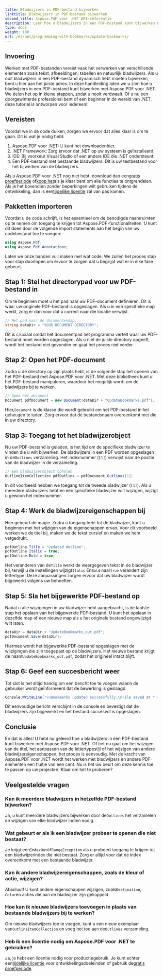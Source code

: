 ```yaml
---
title: Bladwijzers in PDF-bestand bijwerken
linktitle: Bladwijzers in PDF-bestand bijwerken
second_title: Aspose.PDF voor .NET API-referentie
description: Leer hoe u bladwijzers in een PDF-bestand kunt bijwerken met Aspose.PDF voor .NET met deze gids. Perfect voor ontwikkelaars die PDF-bladwijzers effectief willen wijzigen.
type: docs
weight: 100
url: /nl/net/programming-with-bookmarks/update-bookmarks/
---
```

## Invoering

Werken met PDF-bestanden vereist vaak het verwerken van verschillende elementen zoals tekst, afbeeldingen, tabellen en natuurlijk bladwijzers. Als u ooit bladwijzers in een PDF-bestand dynamisch hebt moeten bijwerken, bent u hier aan het juiste adres. In deze handleiding laten we u zien hoe u bladwijzers in een PDF-bestand kunt bijwerken met Aspose.PDF voor .NET. We delen het op in kleine stappen, zodat u nooit verdwaalt. Of u nu een doorgewinterde professional bent of een beginner in de wereld van .NET, deze tutorial is ontworpen voor iedereen!

## Vereisten

Voordat we in de code duiken, zorgen we ervoor dat alles klaar is om te gaan. Dit is wat je nodig hebt:

1.  Aspose.PDF voor .NET: U kunt het downloaden[hier](https://releases.aspose.com/pdf/net/).
2. .NET Framework: Zorg ervoor dat .NET op uw systeem is geïnstalleerd.
3. IDE: Bij voorkeur Visual Studio of een andere IDE die .NET ondersteunt.
4. Een PDF-bestand met bestaande bladwijzers: Dit is uw testbestand voor het bijwerken van de bladwijzers.

 Als u Aspose.PDF voor .NET nog niet hebt, download dan een[gratis proefperiode](https://releases.aspose.com/) of[koop het](https://purchase.aspose.com/buy)als je klaar bent om alle functies te ontgrendelen. Als je het bovendien zonder beperkingen wilt gebruiken tijdens de ontwikkeling, dan is een[tijdelijke licentie](https://purchase.aspose.com/temporary-license/) zal van pas komen.

## Pakketten importeren

Voordat u de code schrijft, is het essentieel om de benodigde naamruimten op te nemen om toegang te krijgen tot Aspose.PDF-functionaliteiten. U kunt dit doen door de volgende import statements aan het begin van uw codebestand toe te voegen:

```csharp
using Aspose.Pdf;
using Aspose.Pdf.Annotations;
```

Laten we onze handen vuil maken met wat code. We zullen het proces stap voor stap doorlopen om ervoor te zorgen dat u begrijpt wat er in elke fase gebeurt.

## Stap 1: Stel het directorypad voor uw PDF-bestand in

Om te beginnen moet u het pad naar uw PDF-document definiëren. Dit is waar uw originele PDF-bestand is opgeslagen. Als u in een specifieke map werkt, zorg er dan voor dat u correct naar die locatie verwijst.

```csharp
// Het pad naar de documentenmap.
string dataDir = "YOUR DOCUMENT DIRECTORY";
```

Dit is cruciaal omdat het documentpad het programma vertelt waar uw PDF-bestand moet worden opgeslagen. Als u niet de juiste directory opgeeft, wordt het bestand niet gevonden en gaat het proces niet verder.

## Stap 2: Open het PDF-document

Zodra u de directory op zijn plaats hebt, is de volgende stap het openen van het PDF-bestand met Aspose.PDF voor .NET. Met deze bibliotheek kunt u het PDF-bestand manipuleren, waardoor het mogelijk wordt om de bladwijzers bij te werken.

```csharp
// Open het document
Document pdfDocument = new Document(dataDir + "UpdateBookmarks.pdf");
```

 Hier,`Document` is de klasse die wordt gebruikt om het PDF-bestand in het geheugen te laden. Zorg ervoor dat de bestandsnaam overeenkomt met die in uw directory. 

## Stap 3: Toegang tot het bladwijzerobject

 Nu uw PDF-bestand is geladen, is het tijd om de specifieke bladwijzer te vinden die u wilt bijwerken. De bladwijzers in een PDF worden opgeslagen in de`Outlines` verzameling. Het indexnummer (`[1]`) verwijst naar de positie van de bladwijzer in de verzameling.

```csharp
// Een bladwijzerobject ophalen
OutlineItemCollection pdfOutline = pdfDocument.Outlines[1];
```

In dit voorbeeld hebben we toegang tot de tweede bladwijzer (`[1]`). Als u meerdere bladwijzers hebt en een specifieke bladwijzer wilt wijzigen, wijzigt u gewoon het indexnummer.

## Stap 4: Werk de bladwijzereigenschappen bij

Hier gebeurt de magie. Zodra u toegang hebt tot de bladwijzer, kunt u beginnen met het wijzigen van de eigenschappen ervan. Voor dit voorbeeld werken we de titel bij, maken we de tekst cursief en maken we hem vetgedrukt.

```csharp
pdfOutline.Title = "Updated Outline";
pdfOutline.Italic = true;
pdfOutline.Bold = true;
```

 Het veranderen van de`Title` werkt de weergegeven tekst in de bladwijzer bij, terwijl u de instellingen wijzigt`Italic` En`Bold` naar`true` verandert zijn lettertype. Deze aanpassingen zorgen ervoor dat uw bladwijzer wordt bijgewerkt volgens uw behoeften.

## Stap 5: Sla het bijgewerkte PDF-bestand op

Nadat u alle wijzigingen in uw bladwijzer hebt aangebracht, is de laatste stap het opslaan van het bijgewerkte PDF-bestand. U kunt het opslaan in dezelfde map of een nieuwe map als u het originele bestand ongewijzigd wilt laten.

```csharp
dataDir = dataDir + "UpdateBookmarks_out.pdf";
pdfDocument.Save(dataDir);
```

 Hiermee wordt het bijgewerkte PDF-bestand opgeslagen met de wijzigingen die zijn toegepast op de bladwijzers. Het nieuwe bestand krijgt de naam`UpdateBookmarks_out.pdf`, zodat het origineel intact blijft.

## Stap 6: Geef een succesbericht weer

Tot slot is het altijd handig om een bericht toe te voegen waarin de gebruiker wordt geïnformeerd dat de bewerking is geslaagd.

```csharp
Console.WriteLine("\nBookmarks updated successfully.\nFile saved at " + dataDir);
```

Dit eenvoudige bericht verschijnt in de console en bevestigt dat de bladwijzers zijn bijgewerkt en het bestand succesvol is opgeslagen.

## Conclusie

En dat is alles! U hebt nu geleerd hoe u bladwijzers in een PDF-bestand kunt bijwerken met Aspose.PDF voor .NET. Of het nu gaat om het wijzigen van de titel, het aanpassen van de lettertypestijl of het wijzigen van andere bladwijzereigenschappen, het proces is eenvoudig. Met de kracht van Aspose.PDF voor .NET wordt het werken met bladwijzers en andere PDF-elementen een fluitje van een cent. Nu is het uw beurt om deze kennis toe te passen op uw projecten. Klaar om het te proberen?

## Veelgestelde vragen

### Kan ik meerdere bladwijzers in hetzelfde PDF-bestand bijwerken?  
 Ja, u kunt meerdere bladwijzers bijwerken door de`Outlines` het verzamelen en wijzigen van elke bladwijzer indien nodig.

### Wat gebeurt er als ik een bladwijzer probeer te openen die niet bestaat?  
 Je krijgt een`IndexOutOfRangeException` als u probeert toegang te krijgen tot een bladwijzerindex die niet bestaat. Zorg er altijd voor dat de index overeenkomt met een bestaande bladwijzer.

### Kan ik andere bladwijzereigenschappen, zoals de kleur of actie, wijzigen?  
 Absoluut! U kunt andere eigenschappen wijzigen, zoals`Destination`, `Color`en acties die aan de bladwijzer zijn gekoppeld.

### Hoe kan ik nieuwe bladwijzers toevoegen in plaats van bestaande bladwijzers bij te werken?  
 Om nieuwe bladwijzers toe te voegen, kunt u een nieuw exemplaar van`OutlineItemCollection` en voeg het toe aan de`Outlines` verzameling.

### Heb ik een licentie nodig om Aspose.PDF voor .NET te gebruiken?  
 Ja, je hebt een licentie nodig voor productiegebruik. Je kunt echter een[tijdelijke licentie](https://purchase.aspose.com/temporary-license/) voor ontwikkelingsdoeleinden of gebruik de[gratis proefperiode](https://releases.aspose.com/).